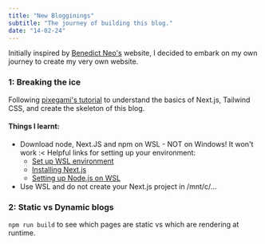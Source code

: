```yaml
---
title: "New Blogginings"
subtitle: "The journey of building this blog."
date: "14-02-24"
---
```


Initially inspired by [Benedict Neo's](bneo.xyz) website, I decided to embark on my own journey to create my very own website. 

### 1: Breaking the ice

Following [pixegami's tutorial](https://www.youtube.com/watch?v=Hiabp1GY8fA) to understand the basics of Next.js, Tailwind CSS, and create the skeleton of this blog.

#### Things I learnt:
- Download node, Next.JS and npm on WSL - NOT on Windows! It won't work :<
    Helpful links for setting up your environment:
    - [Set up WSL environment](https://learn.microsoft.com/en-us/windows/wsl/setup/environment#file-storage)
    - [Installing Next.js](https://learn.microsoft.com/en-us/windows/dev-environment/javascript/nextjs-on-wsl)
    - [Setting up Node.js on WSL](https://learn.microsoft.com/en-us/windows/dev-environment/javascript/nodejs-on-wsl)
- Use WSL and do not create your Next.js project in /mnt/c/...

### 2: Static vs Dynamic blogs
```npm run build``` to see which pages are static vs which are rendering at runtime.